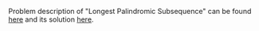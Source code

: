 Problem description of "Longest Palindromic Subsequence" can be found [here](https://leetcode.com/problems/longest-palindromic-substring/) and its solution [here](https://github.com/aurimas13/Solutions-To-Problems/blob/main/LeetCode/Python%20Solutions/Longest%20Palindromic%20Subsequence/longest.py).